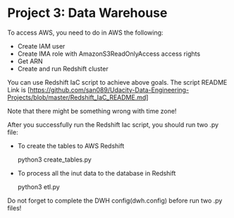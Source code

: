 # Project 3: Data Warehouse

To access AWS, you need to do in AWS the following:
- Create IAM user
- Create IMA role with AmazonS3ReadOnlyAccess access rights
- Get ARN
- Create and run Redshift cluster

You can use Redshift IaC script to achieve above goals. The script README Link is [https://github.com/san089/Udacity-Data-Engineering-Projects/blob/master/Redshift_IaC_README.md]

Note that there might be something wrong with time zone!

After you successfully run the Redshift Iac script, you should run two .py file:
- To create the tables to AWS Redshift

    python3 create_tables.py

- To process all the inut data to the database in Redshift

    python3 etl.py

Do not forget to complete the DWH config(dwh.config) before run two .py files!

